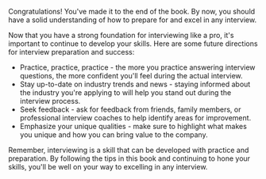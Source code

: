 
Congratulations! You've made it to the end of the book. By now, you should have a solid understanding of how to prepare for and excel in any interview. 

Now that you have a strong foundation for interviewing like a pro, it's important to continue to develop your skills. Here are some future directions for interview preparation and success:

* Practice, practice, practice - the more you practice answering interview questions, the more confident you'll feel during the actual interview.
* Stay up-to-date on industry trends and news - staying informed about the industry you're applying to will help you stand out during the interview process.
* Seek feedback - ask for feedback from friends, family members, or professional interview coaches to help identify areas for improvement.
* Emphasize your unique qualities - make sure to highlight what makes you unique and how you can bring value to the company.

Remember, interviewing is a skill that can be developed with practice and preparation. By following the tips in this book and continuing to hone your skills, you'll be well on your way to excelling in any interview.
